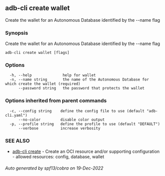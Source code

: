 ## adb-cli create wallet

Create the wallet for an Autonomous Database identified by the --name flag

### Synopsis

Create the wallet for an Autonomous Database identified by the --name flag

```
adb-cli create wallet [flags]
```

### Options

```
  -h, --help              help for wallet
  -n, --name string       the name of the Autonomous Database for which create the wallet (required)
      --password string   the password that protects the wallet
```

### Options inherited from parent commands

```
  -c, --config string    define the config file to use (default "adb-cli.yaml")
      --no-color         disable color output
  -p, --profile string   define the profile to use (default "DEFAULT")
      --verbose          increase verbosity
```

### SEE ALSO

* [adb-cli create](adb-cli_create.md)	 - Create an OCI resource and/or supporting configuration - allowed resources: config, database, wallet

###### Auto generated by spf13/cobra on 19-Dec-2022
